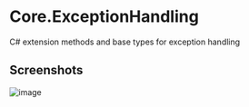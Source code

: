# Core.ExceptionHandling
C# extension methods and base types for exception handling

## Screenshots
![image](https://user-images.githubusercontent.com/15171480/38167898-18635558-353f-11e8-904f-85e181e74a03.png)

